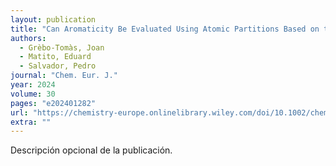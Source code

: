 ```yaml
---
layout: publication
title: "Can Aromaticity Be Evaluated Using Atomic Partitions Based on the Hilbert-Space?"
authors:
  - Grèbo-Tomàs, Joan
  - Matito, Eduard
  - Salvador, Pedro
journal: "Chem. Eur. J."
year: 2024
volume: 30
pages: "e202401282"
url: "https://chemistry-europe.onlinelibrary.wiley.com/doi/10.1002/chem.202401282"
extra: ""
---
```


Descripción opcional de la publicación.

